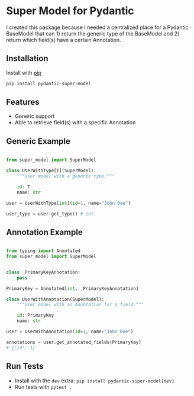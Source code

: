 # Super Model for Pydantic

I created this package because I needed a centralized place
for a Pydantic BaseModel that can 1) return the generic type of the BaseModel
and 2) return which field(s) have a certain Annotation.

## Installation

Install with [pip](https://pip.pypa.io/en/stable/)
```bash
pip install pydantic-super-model
```

## Features

- Generic support
- Able to retrieve field(s) with a specific Annotation

## Generic Example

```python

from super_model import SuperModel

class UserWithType[T](SuperModel):
    """User model with a generic type."""

    id: T
    name: str

user = UserWithType[int](id=1, name="John Doe")

user_type = user.get_type() # int
```

## Annotation Example

```python

from typing import Annotated
from super_model import SuperModel


class _PrimaryKeyAnnotation:
    pass

PrimaryKey = Annotated[int, _PrimaryKeyAnnotation]

class UserWithAnnotation(SuperModel):
    """User model with an Annotation for a field."""

    id: PrimaryKey
    name: str

user = UserWithAnnotation(id=1, name="John Doe")

annotations = user.get_annotated_fields(PrimaryKey)
# {"id": 1}
```

## Run Tests

* Install with the `dev` extra: `pip install pydantic-super-model[dev]`
* Run tests with `pytest .`